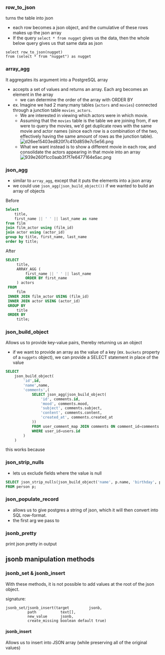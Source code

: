 
### row_to_json
turns the table into json
- each row becomes a json object, and the cumulative of these rows makes up the json array
- If the query `select * from nugget` gives us the data, then the whole below query gives us that same data as json
```
select row_to_json(nugget)
from (select * from "nugget") as nugget
```
### array_agg
It aggregates its argument into a PostgreSQL array
- accepts a set of values and returns an array. Each arg becomes an element in the array
	- we can determine the order of the array with ORDER BY
- ex. Imagine we had 2 many:many tables (`actors` and `movies`) connected through a junction table `movies_actors`.
	- We are interested in viewing which actors were in which movie.
	- Assuming that the `movies` table is the table we are joining from, if we were to query the movies, we'd get duplicate rows with the same movie and actor names (since each row is a combination of the two, effectively having the same amount of rows as the junction table).
![d26ee15403ed820f7c410d859e7c5e56.png](:/20ede76c8a314c528f1b4716c372db0d)
	- What we want instead is to show a different movie in each row, and consolidate the actors appearing in that movie into an array
![939e260f1cc0aab3f7f7e6477164e5ac.png](:/9d7a1c247b064dc285cd0597a477d28a)

### json_agg
- similar to `array_agg`, except that it puts the elements into a json array
- we could use `json_agg(json_build_object())` if we wanted to build an array of objects

Before
```sql
Select
    title,
    first_name || ' ' || last_name as name
from film
join film_actor using (film_id)
join actor using (actor_id)
group by title, first_name, last_name
order by title;
```

After
```sql
SELECT
     title,
     ARRAY_AGG (
	     first_name || ' ' || last_name
	     ORDER BY first_name
     ) actors
 FROM
     film
 INNER JOIN film_actor USING (film_id)
 INNER JOIN actor USING (actor_id)
 GROUP BY
     title
 ORDER BY
     title;
```

### json_build_object
Allows us to provide key-value pairs, thereby returning us an object
- if we want to provide an array as the value of a key (ex. `buckets` property of a `nuggets` object), we can provide a SELECT statement in place of the value
```sql
SELECT
    json_build_object(
        'id',id,
        'name',name,
        'comments',(
            SELECT json_agg(json_build_object(
                'id', comments.id,
                'mood', comments.mood,
                'subject', comments.subject,
                'content', comments.content,
                'created_at', comments.created_at
            ))
            FROM user_comment_map JOIN comments ON comment_id=comments.id
            WHERE user_id=users.id
        )
    )
```
this works because

### json_strip_nulls
- lets us exclude fields where the value is null
```sql
SELECT json_strip_nulls(json_build_object('name', p.name, 'birthday', p.birthday))
FROM person p;
```

### json_populate_record
- allows us to give postgres a string of json, which it will then convert into SQL row-format.
- the first arg we pass to

### jsonb_pretty
print json pretty in output

## jsonb manipulation methods

### jsonb_set & jsonb_insert
With these methods, it is not possible to add values at the root of the json object.

signature:
```
jsonb_set/jsonb_insert(target         jsonb,
          path           text[],
          new_value      jsonb,
          create_missing boolean default true)
```
#### jsonb_insert
Allows us to insert into JSON array (while preserving all of the original values)
